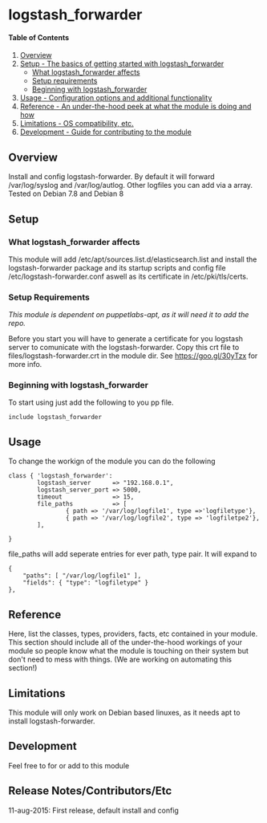 # logstash_forwarder

#### Table of Contents

1. [Overview](#overview)
2. [Setup - The basics of getting started with logstash_forwarder](#setup)
    * [What logstash_forwarder affects](#what-logstash_forwarder-affects)
    * [Setup requirements](#setup-requirements)
    * [Beginning with logstash_forwarder](#beginning-with-logstash_forwarder)
3. [Usage - Configuration options and additional functionality](#usage)
4. [Reference - An under-the-hood peek at what the module is doing and how](#reference)
5. [Limitations - OS compatibility, etc.](#limitations)
6. [Development - Guide for contributing to the module](#development)

## Overview

Install and config logstash-forwarder. By default it will forward /var/log/syslog
and /var/log/autlog. Other logfiles you can add via a array. Tested on Debian 7.8
and Debian 8

## Setup

### What logstash_forwarder affects

This module will add /etc/apt/sources.list.d/elasticsearch.list and install
the logstash-forwarder package and its startup scripts and config file
/etc/logstash-forwarder.conf aswell as its certificate in /etc/pki/tls/certs.

### Setup Requirements

*This module is dependent on puppetlabs-apt, as it will need it to add the repo.*

Before you start you will have to generate a certificate for you logstash server
to comunicate with the logstash-forwarder. Copy this crt file to files/logstash-forwarder.crt
in the module dir. See https://goo.gl/30yTzx for more info.

### Beginning with logstash_forwarder

To start using just add the following to you pp file.
```puppet
include logstash_forwarder
```
## Usage

To change the workign of the module you can do the following

```puppet
class { 'logstash_forwarder':
        logstash_server      => "192.168.0.1",
        logstash_server_port => 5000,
        timeout              => 15,
        file_paths           => [
                { path => '/var/log/logfile1', type =>'logfiletype'},
                { path => '/var/log/logfile2', type => 'logfiletpe2'},
        ],

}
```

file_paths will add seperate entries for ever path, type pair. It will expand to
```
{
    "paths": [ "/var/log/logfile1" ],
    "fields": { "type": "logfiletype" }
},
```

## Reference

Here, list the classes, types, providers, facts, etc contained in your module.
This section should include all of the under-the-hood workings of your module so
people know what the module is touching on their system but don't need to mess
with things. (We are working on automating this section!)

## Limitations

This module will only work on Debian based linuxes, as it needs apt to install
logstash-forwarder.

## Development

Feel free to for or add to this module

## Release Notes/Contributors/Etc

11-aug-2015: First release, default install and config
